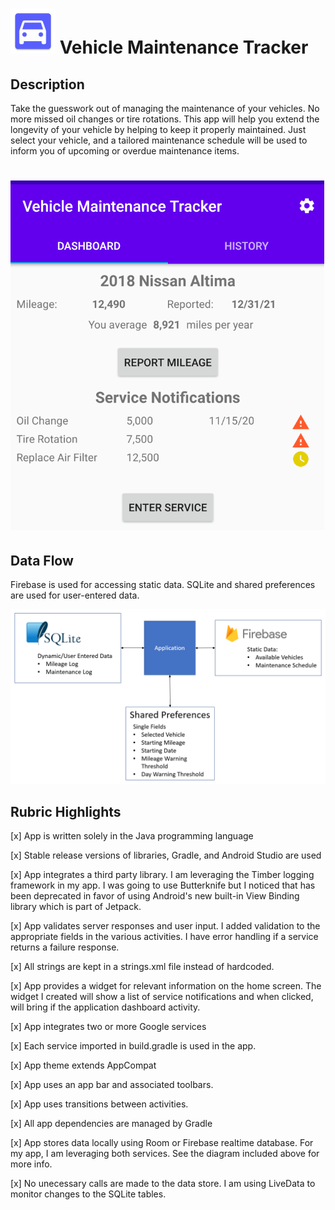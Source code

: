# ![Vehicle Maintenance Tracker](app/src/main/res/mipmap-hdpi/ic_launcher.png) Vehicle Maintenance Tracker

## Description

Take the guesswork out of managing the maintenance of your vehicles.  No more missed oil changes or tire rotations.  This app will help you extend the longevity of your vehicle by helping to keep it properly maintained.  Just select your vehicle, and a tailored maintenance schedule will be used to inform you of upcoming or overdue maintenance items.

# ![Main Activity](images/MainActivity.png)

## Data Flow

Firebase is used for accessing static data.  SQLite and shared preferences are used for user-entered data.

![Data Flow](images/DataSources.png)

## Rubric Highlights

[x] App is written solely in the Java programming language

[x] Stable release versions of libraries, Gradle, and Android Studio are used

[x] App integrates a third party library.  I am leveraging the Timber logging framework in my app.  I was going to use Butterknife
but I noticed that has been deprecated in favor of using Android's new built-in View Binding library which is part of Jetpack.

[x] App validates server responses and user input.  I added validation to the appropriate fields in the various activities.
I have error handling if a service returns a failure response.

[x] All strings are kept in a strings.xml file instead of hardcoded.

[x] App provides a widget for relevant information on the home screen.  The widget I created will show a list of service
notifications and when clicked, will bring if the application dashboard activity.

[x] App integrates two or more Google services

[x] Each service imported in build.gradle is used in the app.

[x] App theme extends AppCompat

[x] App uses an app bar and associated toolbars.

[x] App uses transitions between activities.

[x] All app dependencies are managed by Gradle

[x] App stores data locally using Room or Firebase realtime database.  For my app, I am leveraging both services.
See the diagram included above for more info.

[x] No unecessary calls are made to the data store.  I am using LiveData to monitor changes to the SQLite tables.

